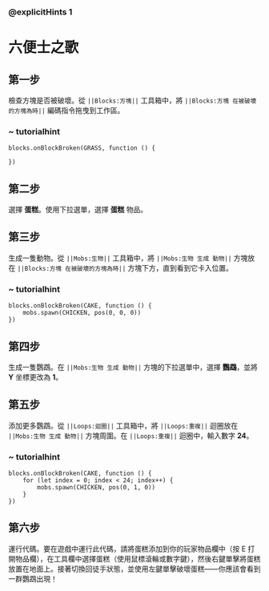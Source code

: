 ### @explicitHints 1

# 六便士之歌

## 第一步  
檢查方塊是否被破壞。從 ``||Blocks:方塊||`` 工具箱中，將 ``||Blocks:方塊 在被破壞的方塊為時||`` 編碼指令拖曳到工作區。

### ~ tutorialhint
```blocks
blocks.onBlockBroken(GRASS, function () {
	
})
```

## 第二步  
選擇 **蛋糕**。使用下拉選單，選擇 **蛋糕** 物品。

## 第三步  
生成一隻動物。從 ``||Mobs:生物||`` 工具箱中，將 ``||Mobs:生物 生成 動物||`` 方塊放在 ``||Blocks:方塊 在被破壞的方塊為時||`` 方塊下方，直到看到它卡入位置。

### ~ tutorialhint     
```blocks
blocks.onBlockBroken(CAKE, function () {
    mobs.spawn(CHICKEN, pos(0, 0, 0))
})
```

## 第四步  
生成一隻鸚鵡。在 ``||Mobs:生物 生成 動物||`` 方塊的下拉選單中，選擇 **鸚鵡**，並將 **Y** 坐標更改為 **1**。

## 第五步  
添加更多鸚鵡。從 ``||Loops:迴圈||`` 工具箱中，將 ``||Loops:重複||`` 迴圈放在 ``||Mobs:生物 生成 動物||`` 方塊周圍。在 ``||Loops:重複||`` 迴圈中，輸入數字 **24**。

### ~ tutorialhint
```blocks
blocks.onBlockBroken(CAKE, function () {
    for (let index = 0; index < 24; index++) {
        mobs.spawn(CHICKEN, pos(0, 1, 0))
    }
})
```

## 第六步  
運行代碼。要在遊戲中運行此代碼，請將蛋糕添加到你的玩家物品欄中（按 E 打開物品欄），在工具欄中選擇蛋糕（使用鼠標滾輪或數字鍵），然後右鍵單擊將蛋糕放置在地面上。接著切換回徒手狀態，並使用左鍵單擊破壞蛋糕——你應該會看到一群鸚鵡出現！
